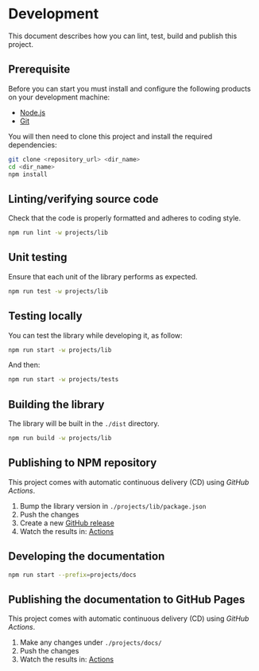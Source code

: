 # Development

This document describes how you can lint, test, build and publish this project.

## Prerequisite

Before you can start you must install and configure the following products on your development machine:

* [Node.js][nodejs]
* [Git][git]

You will then need to clone this project and install the required dependencies:

```sh
git clone <repository_url> <dir_name>
cd <dir_name>
npm install
```

## Linting/verifying source code

Check that the code is properly formatted and adheres to coding style.

```sh
npm run lint -w projects/lib
```

## Unit testing

Ensure that each unit of the library performs as expected.

```sh
npm run test -w projects/lib
```

## Testing locally

You can test the library while developing it, as follow:

```sh
npm run start -w projects/lib
```

And then:

```sh
npm run start -w projects/tests
```

## Building the library

The library will be built in the `./dist` directory.

```sh
npm run build -w projects/lib
```

## Publishing to NPM repository

This project comes with automatic continuous delivery (CD) using *GitHub Actions*.

1. Bump the library version in `./projects/lib/package.json`
2. Push the changes
3. Create a new [GitHub release](https://github.com/dsi-hug/ngx-schematics-utilities/releases/new)
4. Watch the results in: [Actions](https://github.com/dsi-hug/ngx-schematics-utilities/actions)

## Developing the documentation

```sh
npm run start --prefix=projects/docs
```

## Publishing the documentation to GitHub Pages

This project comes with automatic continuous delivery (CD) using *GitHub Actions*.

1. Make any changes under `./projects/docs/`
2. Push the changes
3. Watch the results in: [Actions](https://github.com/dsi-hug/ngx-schematics-utilities/actions)



[git]: https://git-scm.com/
[nodejs]: https://nodejs.org/
